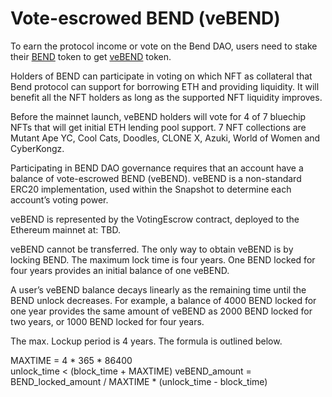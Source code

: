 # Vote-escrowed BEND (veBEND)

To earn the protocol income or vote on the Bend DAO, users need to stake their [BEND](https://etherscan.io/token/0x0d02755a5700414b26ff040e1de35d337df56218) token to get [veBEND](https://etherscan.io/address/0xd7e97172C2419566839Bf80DeeA46D22B1B2E06E) token.

Holders of BEND can participate in voting on which NFT as collateral that Bend protocol can support for borrowing ETH and providing liquidity. It will benefit all the NFT holders as long as the supported NFT liquidity improves.

Before the mainnet launch, veBEND holders will vote for 4 of 7 bluechip NFTs that will get initial ETH lending pool support. 7 NFT collections are Mutant Ape YC, Cool Cats, Doodles, CLONE X, Azuki, World of Women and CyberKongz.

Participating in BEND DAO governance requires that an account have a balance of vote-escrowed BEND (veBEND). veBEND is a non-standard ERC20 implementation, used within the Snapshot to determine each account’s voting power.

veBEND is represented by the VotingEscrow contract, deployed to the Ethereum mainnet at: TBD.

veBEND cannot be transferred. The only way to obtain veBEND is by locking BEND. The maximum lock time is four years. One BEND locked for four years provides an initial balance of one veBEND.

A user’s veBEND balance decays linearly as the remaining time until the BEND unlock decreases. For example, a balance of 4000 BEND locked for one year provides the same amount of veBEND as 2000 BEND locked for two years, or 1000 BEND locked for four years.

The max. Lockup period is 4 years. The formula is outlined below.

MAXTIME = 4 \* 365 \* 86400\
unlock\_time < (block\_time + MAXTIME) veBEND\_amount = BEND\_locked\_amount / MAXTIME \* (unlock\_time - block\_time)
